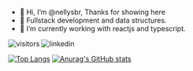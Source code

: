 - 👋 Hi, I’m @nellysbr, Thanks for showing here 
- 👀 Fullstack development and data structures.
- 🌱 I’m currently working with reactjs and typescript.

![visitors](https://visitor-badge.glitch.me/badge?page_id=nellysbr)
![linkedin](https://visitor-badge.glitch.me/badge?page_id=nellysbr)


<!---
nellysbr/nellysbr is a ✨ special ✨ repository because its `README.md` (this file) appears on your GitHub profile.
You can click the Preview link to take a look at your changes.
--->


[![Top Langs](https://github-readme-stats.vercel.app/api/top-langs/?username=nellysbr)](https://github.com/anuraghazra/github-readme-stats)
[![Anurag's GitHub stats](https://github-readme-stats.vercel.app/api?username=nellysbr&theme=dracula)](https://github.com/anuraghazra/github-readme-stats)


